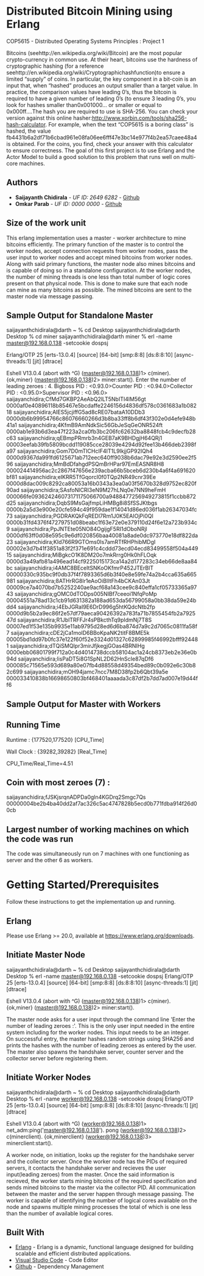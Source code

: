 # Distributed Bitcoin Mining using Erlang 

COP5615 - Distributed Operating Systems Principles : Project 1

Bitcoins (seehttp://en.wikipedia.org/wiki/Bitcoin) are the most popular crypto-currency in common use. At their heart, bitcoins use the hardness of cryptographic hashing (for a reference seehttp://en.wikipedia.org/wiki/Cryptographichashfunction)to ensure a limited “supply” of coins.  In particular, the key component in a bit-coin is an input that, when “hashed” produces an output smaller than a target value.  In practice, the comparison values have leading  0’s, thus the bitcoin is required to have a given number of leading 0’s (to ensure 3 leading 0’s, you look for hashes smaller than0x001000... or smaller or equal to 0x000ff....The hash you are required to use is SHA-256.  You can check your version against this online hasher:http://www.xorbin.com/tools/sha256-hash-calculator. For example, when the text “COP5615 is a boring class” is hashed, the value fb4431b6a2df71b6cbad961e08fa06ee6fff47e3bc14e977f4b2ea57caee48a4 is obtained.  For the coins, you find, check your answer with this calculator to ensure correctness. The goal of this first project is to use Erlang and the Actor Model to build a good solution to this problem that runs well on multi-core machines.

## Authors

* **Saijayanth Chidirala** - *UF ID: 2649 6282* - [Github](https://github.com/jayant0010)
* **Omkar Parab** - *UF ID: 0000 0000* - [Github](https://github.com/)

## Size of the work unit 

This erlang implementation uses a master - worker architecture to mine bitcoins efficiently. The primary function of the master is to control the worker nodes, accept connection requests from worker nodes, pass the user input to worker nodes and accept mined bitcoins from worker nodes. Along with said primary functions, the master node also mines bitcoins and is capable of doing so in a standalone configuration. At the worker nodes, the number of mining threads is one less than total number of logic cores present on that physical node. This is done to make sure that each node can mine as many bitcoins as possible. The mined bitcoins are sent to the master node via message passing.

## Sample Output for Standalone Master

saijayanthchidirala@darth ~ % cd Desktop 
saijayanthchidirala@darth Desktop % cd miner
saijayanthchidirala@darth miner % erl -name master@192.168.0.138 -setcookie dospsj

Erlang/OTP 25 [erts-13.0.4] [source] [64-bit] [smp:8:8] [ds:8:8:10] [async-threads:1] [jit] [dtrace]

Eshell V13.0.4  (abort with ^G)
(master@192.168.0.138)1> c(miner).
{ok,miner}
(master@192.168.0.138)2> miner:start().
Enter the number of leading zeroes : 4.
Bigboss PID : <0.93.0>Counter PID : <0.94.0>Collector PID : <0.95.0>Supervisor PID : <0.96.0>
saijayanchidira;CfMd7GKBP2AeAbQ2lLT5NbITI4lM56gt        0000af0e40896118b85467e5bcdaffe2246156d4836df578c0361683a1b08218
saijayanchidira;AIES5jcjiffG5ad8cRE07bataA10DDb3        0000db6b99954766c86076660266d3b8ba33ff8b6df43f302e0d4efe948b41a1
saijayanchidira;4KfmB9AmNdkSic56GbJeSqGeONR524ft        0000ab1e93b6d3ea47f223a2ca0fb3bc206fc62632ba8848fcb4c9decfb28c63
saijayanchidira;qEBmpPRmrb3n4GEB7aK9BHDgjH64QRj1        00003eefab39fb5809bcdd119085cce28039e4294d92fee13b466deb2398fa97
saijayanchidira;Gom7D0mTICHcIF4IT1L9IkjjGP92IQh4        0000d9367da991fd6125671ab712eec640ff9038b6dac79e92e3d2590ee2f596
saijayanchidira;MmBdDfahgdPSQmBrHPar97EmEASNR8H8        000024414956ac2c2867f47656e239acba66b5bceb6d230b4a6f4a691620bf81
saijayanchidira;eIKRR5TfGqorcI0f0TQp2NR49cnr39Ee        0000d8dac009c8292ca80053a16b0343a3ea0a03f5670b328d9752ec820f90ad
saijayanchidira;SAsfoNlCRI3eN9M27hLNq0e7NN9heFmH        000066fe093624246073171175066700a9488477256949273815f1ccbb872d25
saijayanchidira;DqbS9MsGajfmpLiHMBg8i8SfSSJKtbgs        0000b2a5d3e900e20cfe594c49f959dae1f14041d86ed036f1ab26347034fc73
saijayanchidira;PGDRAKQkFqREDl7Rm1J0K5EAIOjPi0QI        0000b31fd4376f47279751d08beabc1f63e72e0e379110d24f6e12a723b934c9
saijayanchidira;PpJNTEte05NO84OgijgF5RI1dOboNRjl        0000df63ff0d08e595c9e6df020856baa40081a8ade0dc973770e18df822da23
saijayanchidira;KId766R9GTOms0Is7amRTfRHPhibMDgI        00002e3d7b41f3851a83f2f371e691c4cddd73ecd04ecd83499558f504a44915
saijayanchidira;MiBgkcO1K8DM20o7mkRrrg0Hk0hFLOqk        0000d3a49afb81a496ead14cf9225015173ca14a2d177283c34eb66de8aa84bc
saijayanchidira;i4AMC8BEceItSNKoOKfmrP452JTErBlT        00000330c935bc9f0db37f4f7893365d6b3f40e8e59fe74a2b4cca635a665981
saijayanchidira;8ATHrRG8lr1eAoOiBIItFh4bCKAn03Jt        00009ce7a4070bd7b5252240ae9acf68a143cee9c840effa1cf05733365a9743
saijayanchidira;gOMC0dTODps005NIBf7ceeoi1NfqPoMp        00004551a78ad13c1cb91d631382a188ad653da56799058a0bb38da59e24bdd4
saijayanchidira;i4EbJGRaI9E6DrD996g5htKQdcNtb2fp        0000d9b5b2a9ec86f2e57df79aeca90426392a783fa71b7855454fb2a792547d
saijayanchidira;R1JblTRFFJr4sPBkcthTq9pIdmNj7T8S        00007ed1f53e135b9935e11ab9795d28ed6d6ba874d7a9c2d7065c0811fa58f7
saijayanchidira;cDE2jCa1molD6BBoKpaNK2titF8BME5k        00005bd1dd97b0fc37e122f60f52e3324d01327c62899985f46992bfff924481
saijayanchidira;dTQiSMQIpr3mirJfjkegjGOas4BRNIHg        0000ebb06801799f712a0c4d4014738dccb58104ac1a24cb8373eb2e36e0b94d
saijayanchidira;lisPaDT5i8G1SpNL2D62HnScIe87qDf6        000085c71565e593d689a80e07fb4d88558d49354bed89c0b092e6c30b82c699
saijayanchidira;mOH94jamc7ncc7M8D38fp2b6Qbt39a5e        000033410838b16698650803bf468401aaaada3c87df2b7dd7ad007e19d44ff6


## Sample Output for Master with Workers



## Running Time

Runtime : {177520,177520} [CPU_Time]
 
Wall Clock : {39282,39282} [Real_Time]

CPU_Time/Real_Time=4.51

## Coin with most zeroes (7) :

saijayanchidira;fJSKjsrqnADPDa0gln4KGDrq2Smgc7Qs        00000004be2b4ba40dd2af7ac326c5ac4747828b5ecd0b771fdba914f26d00cb   


## Largest number of working machines on which the code was run

The code was simultaneously run on 7 machines with one functioning as server and the other 6 as workers.

# Getting Started/Prerequisites

Follow these instructions to get the implementation up and running.

## Erlang

Please use Erlang >= 20.0, available at <https://www.erlang.org/downloads>.

## Initiate Master Node

saijayanthchidirala@darth ~ % cd Desktop 
saijayanthchidirala@darth Desktop % erl -name master@192.168.0.138 -setcookie dospsj
Erlang/OTP 25 [erts-13.0.4] [source] [64-bit] [smp:8:8] [ds:8:8:10] [async-threads:1] [jit] [dtrace]

Eshell V13.0.4  (abort with ^G)
(master@192.168.0.138)1> c(miner).
{ok,miner}
(master@192.168.0.138)2> miner:start().

The master node asks for a user input through the command line 'Enter the number of leading zeroes :'. This is the only user input needed in the entire system including for the worker nodes. This input needs to be an integer. On successful entry, the master hashes random strings using SHA256 and prints the hashes with the number of leading zeroes as entered by the user. The master also spawns the handshake server, counter server and the collector server before registering them.

## Initiate Worker Nodes

saijayanthchidirala@darth ~ % cd Desktop 
saijayanthchidirala@darth Desktop % erl -name worker@192.168.0.138 -setcookie dospsj
Erlang/OTP 25 [erts-13.0.4] [source] [64-bit] [smp:8:8] [ds:8:8:10] [async-threads:1] [jit] [dtrace]

Eshell V13.0.4  (abort with ^G)
(worker@192.168.0.138)1> net_adm:ping('master@192.168.0.138').
pong
(worker@192.168.0.138)2> c(minerclient).
{ok,minerclient}
(worker@192.168.0.138)3> minerclient:start().
 
A worker node, on initiation, looks up the register for the handshake server and the collector server. Once the worker node has the PIDs of required servers, it contacts the handshake server and recieves the user input(leading zeroes) from the master. Once the said information is recieved, the worker starts mining bitcoins of the required specification and sends mined bitcoins to the master via the collector PID. All communication between the master and the server happen through message passing. The worker is capable of identifying the number of logical cores available on the node and spawns multiple mining processes the total of which is one less than the number of available logical cores.

## Built With

* [Erlang](https://www.erlang.org) - Erlang is a dynamic, functional language designed for building scalable and efficient distributed applications.
* [Visual Studio Code](https://code.visualstudio.com/) - Code Editor
* [Github](https://github.com/jayant_0010) - Dependency Management
